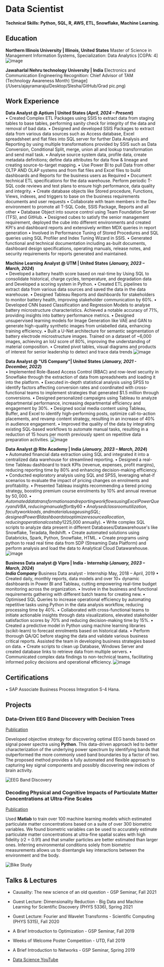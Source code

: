 # Data Scientist

#### Technical Skills: Python, SQL, R, AWS, ETL, Snowflake, Machine Learning.

## Education
**Northern Illinois University | Illinois, United States**
Master of Science in Management Information Systems, Specialization: Data Analytics [CGPA: 4]
![image](https://github.com/user-attachments/assets/1b910e1a-a5d5-4b65-a50a-fb8be0eebd48)

**Jawaharlal Nehru technology University | India**
Electronics and Communication Engineering
Recognition: Chief Advisor of TAM (Technology Awareness Month) 
![image](/Users/ajayramaraju/Desktop/Slesha/GitHub/Grad pic.png)


## Work Experience
**Data Analyst @ Aptium | United States (_April, 2024 – Present_)**									
•	Created Complex ETL Packages using SSIS to extract data from staging tables to base tables, performing sanity check for integrity of the data and removal of bad data.
•	Designed and developed SSIS Packages to extract data from various data sources such as Access database, Excel spreadsheet and flat files into SQL server for further Data Analysis and Reporting by using multiple transformations provided by SSIS such as Data Conversion, Conditional Split, merge, union all and lookup transformation and send mail task.
•	Analyse source system data, profile data, create metadata definitions; define data attributes for data flow & lineage and creating source-to-target mapping.
•	Use Power BI to pull Data from other OLTP AND OLAP systems and from flat files and Excel files to build dashboards and Reports for the business users as Required
•	Document technical ETL specifications for the data warehouse. Perform periodic T-SQL code reviews and test plans to ensure high performance, data quality and integrity.
•	Create database objects like Stored procedure, Functions, Views, indexes, and triggers to base on the business requirements documents and user requests
•	Collaborate with team members in the Dev environment to promote all T-SQL Code, SSIS Package, Reports and all other
•	Database Object into source control using Team Foundation Server (TFS), and GitHub.
•	Designed cubes to satisfy the senior management requirement, deployed the cube into different environments and created KPl's and dashboard reports and extensively written MDX queries in report generation
•	Involved in Performance Tuning of Stored Procedures and SQL queries using SQL Profiler and Index Tuning Wizard in SSIS.
•	Generated functional and technical documentation including as-built documents, dashboard design specifications, operating manuals, release notes, and security requirements for reports generated and maintained.

**Machine Learning Analyst @ UTM | United States (_January, 2023 – March, 2024_)**				      
•	Developed a battery health score based on real-time by Using SQL to consolidate historical, charge cycles, temperature, and degradation data and Developed a scoring system in Python.
•	Created ETL pipelines to extract data from various data sources and saved the data in the data warehouse.
•	Designed Tableau Reports and dashboards for stakeholders to monitor battery health, improving stakeholder communication by 60%.
•	Developed CNN based Classification and Regression Models to analyse battery microstructure characteristics. Achieved a notable accuracy of 71%, providing insights into battery performance metrics.
•	Designed unsupervised learning models for Image Generation like VAE and GAN to generate high-quality synthetic images from unlabelled data, enhancing training efficiency.
•	Built a U-Net architecture for semantic segmentation of battery electrode microstructure images. Trained on a dataset of ~6,000 images, achieving an IoU score of 80%, improving the understanding of material composition.
•	Created pivot tables, visual diagrams and products of interest for senior leadership to detect and trace data trends
![image](https://github.com/user-attachments/assets/2975cc0a-b8bf-4d4e-8045-7108eefa365f)

**Data Analyst @ "US Company"| United States (_January, 2021 - December, 2022_)**				      
•	Implemented Role-Based Access Control (RBAC) and row-level security in Snowflake through the extraction of data from spreadsheets and loading it into the platform. 
•	Executed in-depth statistical analysis using SPSS to identify factors affecting conversion rates and coordinated with cross-functional teams to implement strategies that generated $1.5 million through conversions. 
•	Designed personalized campaigns using Tableau to analyze departmental performance, increasing departmental efficiency and engagement by 30%.
•	Designed social media content using Tableau, Buffer, and Excel to identify high-performing posts, optimize call-to-action placements, and revamp content strategy, resulting in an increase of 40% in audience engagement.
•	Improved the quality of the data by integrating existing SQL-based workflows to automate manual tasks, resulting in a reduction of 15 hours per month previously spent on repetitive data preparation activities.
![image](https://github.com/user-attachments/assets/256c0013-aef9-4d36-9e33-d014da331a9f)


**Data Analyst @ Rite Academy | India (_January, 2023 – March, 2024_)**				      
•	Automated financial data extraction using SQL and integrated it into a centralized data warehouse for streamlined reporting.
•	Designed a real-time Tableau dashboard to track KPIs (revenue, expenses, profit margins), reducing reporting time by 80% and enhancing decision-making efficiency.
•	Conducted exploratory analysis using SQL and SPSS, leveraging what-if scenarios to evaluate the impact of pricing changes on enrolments and profitability.
•	Presented Tableau insights recommending a tiered pricing strategy, boosting premium course enrolments by 10% and annual revenue by $50,000.
•	Automated data transformations and reporting workflows using Excel Power Query and VBA, reducing manual effort by 60% and improving efficiency.
•	Analysed classroom utilization, faculty workloads, and material usage using SQL; designed Power BI dashboards to optimize resource allocation, reducing operational costs by 12% ($25,000 annually).
•	Write complex SQL scripts to analyze data present in different Databases/Datawarehouse's like Snowflake, Teradata, Redshift.
•	Create automated solutions using Databricks, Spark, Python, Snowflake, HTML.
•	Create programs using python to read real time data from SDP (Streaming Data Platform) and perform analysis and load the data to Analytical Cloud Datawarehouse.
![image](https://github.com/user-attachments/assets/57ce0d51-3911-4c34-b7ed-9385e25f5e0f)

**Business Data analyst @ Vipro | India - Internship  (_January, 2023 – March, 2024_)**				      
***India Company***	
Business Data analyst - Internship								 May, 2018 – April, 2019
•	Created daily, monthly reports, data models and over 10+ dynamic dashboards in Power BI and Tableau, cutting empowering real-time budget monitoring across the organization.
•	Involve in the business and functional requirements gathering with different batch teams for creating new.
•	Optimised SQL Queries to increase operational efficiency by automating repetitive tasks using Python in the data analysis workflow, reducing processing time by 40%.
•	Collaborated with cross-functional teams to initiate actionable insights through data visualizations, elevated stakeholder satisfaction scores by 70% and reducing decision-making time by 15%.
•	Created a predictive model in Python using machine learning libraries (scikit-learn) to forecast enrolments based on historical data.
•	Perform thorough QA/QC before staging the data and validate various business critical reports. Assisted the team in developing business strategies based on data.
•	Create scripts to clean up Database, Windows Server and created database links to retrieve data from multiple servers.
•	Communicated complex data findings to non-technical teams, facilitating informed policy decisions and operational efficiency.
![image](https://github.com/user-attachments/assets/7abbed0f-480a-457a-8abe-27add0b44328)

## Certifications
•	SAP Associate Business Process Integration S-4 Hana. 


## Projects
### Data-Driven EEG Band Discovery with Decision Trees
[Publication](https://www.mdpi.com/1424-8220/22/8/3048)

Developed objective strategy for discovering optimal EEG bands based on signal power spectra using **Python**. This data-driven approach led to better characterization of the underlying power spectrum by identifying bands that outperformed the more commonly used band boundaries by a factor of two. The proposed method provides a fully automated and flexible approach to capturing key signal components and possibly discovering new indices of brain activity.

![EEG Band Discovery](/assets/img/eeg_band_discovery.jpeg)

### Decoding Physical and Cognitive Impacts of Particulate Matter Concentrations at Ultra-Fine Scales
[Publication](https://www.mdpi.com/1424-8220/22/11/4240)

Used **Matlab** to train over 100 machine learning models which estimated particulate matter concentrations based on a suite of over 300 biometric variables. We found biometric variables can be used to accurately estimate particulate matter concentrations at ultra-fine spatial scales with high fidelity (r2 = 0.91) and that smaller particles are better estimated than larger ones. Inferring environmental conditions solely from biometric measurements allows us to disentangle key interactions between the environment and the body.

![Bike Study](/assets/img/bike_study.jpeg)

## Talks & Lectures
- Causality: The new science of an old question - GSP Seminar, Fall 2021
- Guest Lecture: Dimensionality Reduction - Big Data and Machine Learning for Scientific Discovery (PHYS 5336), Spring 2021
- Guest Lecture: Fourier and Wavelet Transforms - Scientific Computing (PHYS 5315), Fall 2020
- A Brief Introduction to Optimization - GSP Seminar, Fall 2019
- Weeks of Welcome Poster Competition - UTD, Fall 2019
- A Brief Introduction to Networks - GSP Seminar, Spring 2019

- [Data Science YouTube](https://www.youtube.com/channel/UCa9gErQ9AE5jT2DZLjXBIdA)
